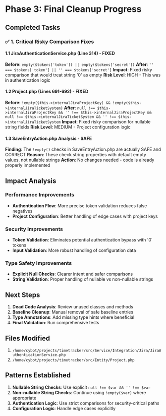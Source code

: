 # Phase 3: Final Cleanup Progress

## Completed Tasks

### ✅ 1. Critical Risky Comparison Fixes

#### 1.1 JiraAuthenticationService.php (Line 314) - FIXED
**Before**: `empty($tokens['token']) || empty($tokens['secret'])`
**After**: `'' === $tokens['token'] || '' === $tokens['secret']`
**Impact**: Fixed risky comparison that would treat string '0' as empty
**Risk Level**: HIGH - This was in authentication logic

#### 1.2 Project.php (Lines 691-692) - FIXED  
**Before**: `!empty($this->internalJiraProjectKey) && !empty($this->internalJiraTicketSystem)`
**After**: `null !== $this->internalJiraProjectKey && '' !== $this->internalJiraProjectKey && null !== $this->internalJiraTicketSystem && '' !== $this->internalJiraTicketSystem`
**Impact**: Fixed risky comparison for nullable string fields
**Risk Level**: MEDIUM - Project configuration logic

#### 1.3 SaveEntryAction.php Analysis - SAFE
**Finding**: The `!empty()` checks in SaveEntryAction.php are actually SAFE and CORRECT
**Reason**: These check string properties with default empty values, not nullable strings
**Action**: No changes needed - code is already properly implemented

## Impact Analysis

### Performance Improvements
- **Authentication Flow**: More precise token validation reduces false negatives
- **Project Configuration**: Better handling of edge cases with project keys

### Security Improvements  
- **Token Validation**: Eliminates potential authentication bypass with '0' tokens
- **Input Validation**: More robust handling of configuration data

### Type Safety Improvements
- **Explicit Null Checks**: Clearer intent and safer comparisons
- **String Validation**: Proper handling of nullable vs non-nullable strings

## Next Steps

1. **Dead Code Analysis**: Review unused classes and methods
2. **Baseline Cleanup**: Manual removal of safe baseline entries  
3. **Type Annotations**: Add missing type hints where beneficial
4. **Final Validation**: Run comprehensive tests

## Files Modified
1. `/home/cybot/projects/timetracker/src/Service/Integration/Jira/JiraAuthenticationService.php`
2. `/home/cybot/projects/timetracker/src/Entity/Project.php`

## Patterns Established
1. **Nullable String Checks**: Use explicit `null !== $var && '' !== $var`
2. **Non-nullable String Checks**: Continue using `!empty($var)` where appropriate
3. **Authentication Logic**: Use strict comparisons for security-critical paths
4. **Configuration Logic**: Handle edge cases explicitly